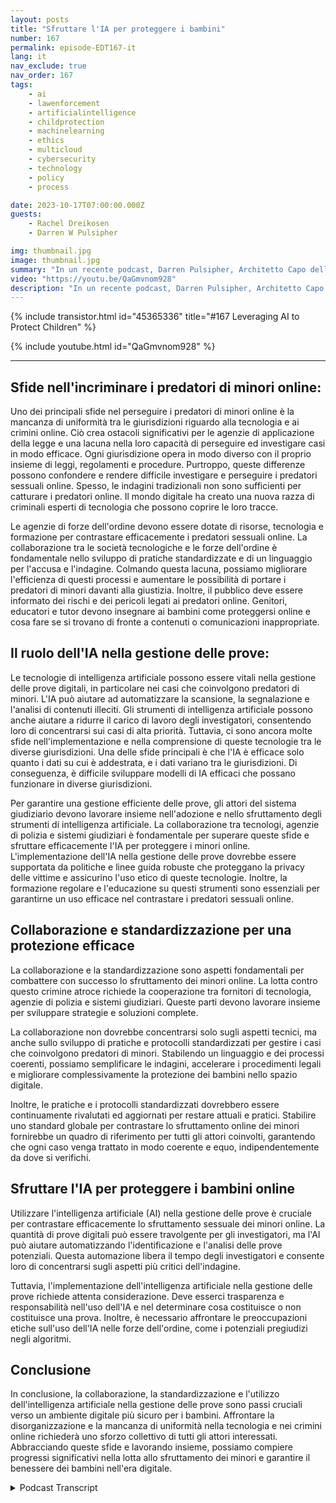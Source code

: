 ```yaml
---
layout: posts
title: "Sfruttare l'IA per proteggere i bambini"
number: 167
permalink: episode-EDT167-it
lang: it
nav_exclude: true
nav_order: 167
tags:
    - ai
    - lawenforcement
    - artificialintelligence
    - childprotection
    - machinelearning
    - ethics
    - multicloud
    - cybersecurity
    - technology
    - policy
    - process

date: 2023-10-17T07:00:00.000Z
guests:
    - Rachel Dreikosen
    - Darren W Pulsipher

img: thumbnail.jpg
image: thumbnail.jpg
summary: "In un recente podcast, Darren Pulsipher, Architetto Capo delle Soluzioni per il Settore Pubblico presso Intel, ha accolto Rachel Driekosen, Direttore Tecnico presso Intel, per discutere dell'uso dell'IA nella protezione dei bambini online. L'episodio affronta le sfide nel perseguire e scoprire i predatori di minori, il ruolo dell'IA nella gestione delle prove e l'importanza della collaborazione e delle pratiche standardizzate."
video: "https://youtu.be/QaGmvnom928"
description: "In un recente podcast, Darren Pulsipher, Architetto Capo delle Soluzioni per il Settore Pubblico presso Intel, ha accolto Rachel Driekosen, Direttore Tecnico presso Intel, per discutere dell'uso dell'IA nella protezione dei bambini online. L'episodio affronta le sfide nel perseguire e scoprire i predatori di minori, il ruolo dell'IA nella gestione delle prove e l'importanza della collaborazione e delle pratiche standardizzate."
---
```


<div>
{% include transistor.html id="45365336" title="#167 Leveraging AI to Protect Children" %}

{% include youtube.html id="QaGmvnom928" %}
</div>

---

## Sfide nell'incriminare i predatori di minori online:

Uno dei principali sfide nel perseguire i predatori di minori online è la mancanza di uniformità tra le giurisdizioni riguardo alla tecnologia e ai crimini online. Ciò crea ostacoli significativi per le agenzie di applicazione della legge e una lacuna nella loro capacità di perseguire ed investigare casi in modo efficace. Ogni giurisdizione opera in modo diverso con il proprio insieme di leggi, regolamenti e procedure. Purtroppo, queste differenze possono confondere e rendere difficile investigare e perseguire i predatori sessuali online. Spesso, le indagini tradizionali non sono sufficienti per catturare i predatori online. Il mondo digitale ha creato una nuova razza di criminali esperti di tecnologia che possono coprire le loro tracce.

Le agenzie di forze dell'ordine devono essere dotate di risorse, tecnologia e formazione per contrastare efficacemente i predatori sessuali online. La collaborazione tra le società tecnologiche e le forze dell'ordine è fondamentale nello sviluppo di pratiche standardizzate e di un linguaggio per l'accusa e l'indagine. Colmando questa lacuna, possiamo migliorare l'efficienza di questi processi e aumentare le possibilità di portare i predatori di minori davanti alla giustizia. Inoltre, il pubblico deve essere informato dei rischi e dei pericoli legati ai predatori online. Genitori, educatori e tutor devono insegnare ai bambini come proteggersi online e cosa fare se si trovano di fronte a contenuti o comunicazioni inappropriate.

## Il ruolo dell'IA nella gestione delle prove:

Le tecnologie di intelligenza artificiale possono essere vitali nella gestione delle prove digitali, in particolare nei casi che coinvolgono predatori di minori. L'IA può aiutare ad automatizzare la scansione, la segnalazione e l'analisi di contenuti illeciti. Gli strumenti di intelligenza artificiale possono anche aiutare a ridurre il carico di lavoro degli investigatori, consentendo loro di concentrarsi sui casi di alta priorità. Tuttavia, ci sono ancora molte sfide nell'implementazione e nella comprensione di queste tecnologie tra le diverse giurisdizioni. Una delle sfide principali è che l'IA è efficace solo quanto i dati su cui è addestrata, e i dati variano tra le giurisdizioni. Di conseguenza, è difficile sviluppare modelli di IA efficaci che possano funzionare in diverse giurisdizioni.

Per garantire una gestione efficiente delle prove, gli attori del sistema giudiziario devono lavorare insieme nell'adozione e nello sfruttamento degli strumenti di intelligenza artificiale. La collaborazione tra tecnologi, agenzie di polizia e sistemi giudiziari è fondamentale per superare queste sfide e sfruttare efficacemente l'IA per proteggere i minori online. L'implementazione dell'IA nella gestione delle prove dovrebbe essere supportata da politiche e linee guida robuste che proteggano la privacy delle vittime e assicurino l'uso etico di queste tecnologie. Inoltre, la formazione regolare e l'educazione su questi strumenti sono essenziali per garantirne un uso efficace nel contrastare i predatori sessuali online.

## Collaborazione e standardizzazione per una protezione efficace

La collaborazione e la standardizzazione sono aspetti fondamentali per combattere con successo lo sfruttamento dei minori online. La lotta contro questo crimine atroce richiede la cooperazione tra fornitori di tecnologia, agenzie di polizia e sistemi giudiziari. Queste parti devono lavorare insieme per sviluppare strategie e soluzioni complete.

La collaborazione non dovrebbe concentrarsi solo sugli aspetti tecnici, ma anche sullo sviluppo di pratiche e protocolli standardizzati per gestire i casi che coinvolgono predatori di minori. Stabilendo un linguaggio e dei processi coerenti, possiamo semplificare le indagini, accelerare i procedimenti legali e migliorare complessivamente la protezione dei bambini nello spazio digitale.

Inoltre, le pratiche e i protocolli standardizzati dovrebbero essere continuamente rivalutati ed aggiornati per restare attuali e pratici. Stabilire uno standard globale per contrastare lo sfruttamento online dei minori fornirebbe un quadro di riferimento per tutti gli attori coinvolti, garantendo che ogni caso venga trattato in modo coerente e equo, indipendentemente da dove si verifichi.

## Sfruttare l'IA per proteggere i bambini online

Utilizzare l'intelligenza artificiale (AI) nella gestione delle prove è cruciale per contrastare efficacemente lo sfruttamento sessuale dei minori online. La quantità di prove digitali può essere travolgente per gli investigatori, ma l'AI può aiutare automatizzando l'identificazione e l'analisi delle prove potenziali. Questa automazione libera il tempo degli investigatori e consente loro di concentrarsi sugli aspetti più critici dell'indagine.

Tuttavia, l'implementazione dell'intelligenza artificiale nella gestione delle prove richiede attenta considerazione. Deve esserci trasparenza e responsabilità nell'uso dell'IA e nel determinare cosa costituisce o non costituisce una prova. Inoltre, è necessario affrontare le preoccupazioni etiche sull'uso dell'IA nelle forze dell'ordine, come i potenziali pregiudizi negli algoritmi.

## Conclusione

In conclusione, la collaborazione, la standardizzazione e l'utilizzo dell'intelligenza artificiale nella gestione delle prove sono passi cruciali verso un ambiente digitale più sicuro per i bambini. Affrontare la disorganizzazione e la mancanza di uniformità nella tecnologia e nei crimini online richiederà uno sforzo collettivo di tutti gli attori interessati. Abbracciando queste sfide e lavorando insieme, possiamo compiere progressi significativi nella lotta allo sfruttamento dei minori e garantire il benessere dei bambini nell'era digitale.



<details>
<summary> Podcast Transcript </summary>

<p></p>

</details>
